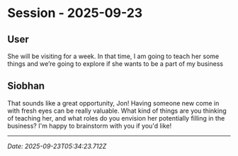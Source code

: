 # Session - 2025-09-23

## User
She will be visiting for a week. In that time, I am going to teach her some things and we’re going to explore if she wants to be a part of my business

## Siobhan
That sounds like a great opportunity, Jon! Having someone new come in with fresh eyes can be really valuable. What kind of things are you thinking of teaching her, and what roles do you envision her potentially filling in the business? I'm happy to brainstorm with you if you'd like!


---
*Date: 2025-09-23T05:34:23.712Z*